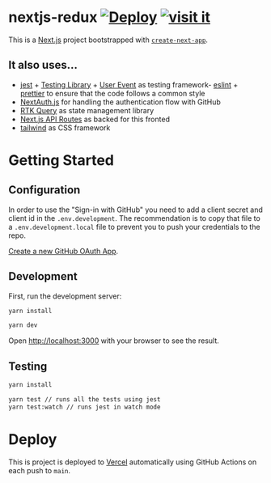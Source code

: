 # nextjs-redux [![Deploy](https://github.com/SantiMA10/nextjs-redux/actions/workflows/deploy.yml/badge.svg)](https://github.com/SantiMA10/nextjs-redux/actions/workflows/deploy.yml) [![visit it](https://img.shields.io/badge/visit-it-blue)](https://nextjs-redux-three.vercel.app/)

This is a [Next.js](https://nextjs.org/) project bootstrapped with [`create-next-app`](https://github.com/vercel/next.js/tree/canary/packages/create-next-app).

## It also uses...

- [jest](https://jestjs.io/) + [Testing Library](https://testing-library.com/) + [User Event](https://testing-library.com/docs/ecosystem-user-event/) as testing framework- [eslint](https://eslint.org/) + [prettier](https://prettier.io/) to ensure that the code follows a common style
- [NextAuth.js](https://next-auth.js.org/) for handling the authentication flow with GitHub
- [RTK Query](https://redux-toolkit.js.org/rtk-query/overview) as state management library
- [Next.js API Routes](https://nextjs.org/docs/api-routes/introduction) as backed for this fronted
- [tailwind](https://tailwindcss.com/) as CSS framework

# Getting Started

## Configuration

In order to use the "Sign-in with GitHub" you need to add a client secret and client id in the `.env.development`. The recommendation is to copy that file to a `.env.development.local` file to prevent you to push your credentials to the repo.

[Create a new GitHub OAuth App](https://github.com/settings/developers).

## Development

First, run the development server:

```bash
yarn install

yarn dev
```

Open [http://localhost:3000](http://localhost:3000) with your browser to see the result.

## Testing

```bash
yarn install

yarn test // runs all the tests using jest
yarn test:watch // runs jest in watch mode
```

# Deploy

This is project is deployed to [Vercel](https://vercel.com/) automatically using GitHub Actions on each push to `main`.
